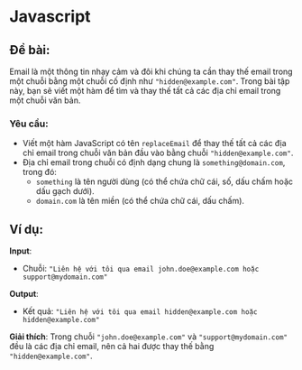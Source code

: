# Javascript
## Đề bài:
Email là một thông tin nhạy cảm và đôi khi chúng ta cần thay thế email trong một chuỗi bằng một chuỗi cố định như `"hidden@example.com"`. Trong bài tập này, bạn sẽ viết một hàm để tìm và thay thế tất cả các địa chỉ email trong một chuỗi văn bản.


### Yêu cầu:
- Viết một hàm JavaScript có tên `replaceEmail` để thay thế tất cả các địa chỉ email trong chuỗi văn bản đầu vào bằng chuỗi `"hidden@example.com"`.
- Địa chỉ email trong chuỗi có định dạng chung là `something@domain.com`, trong đó:
  - `something` là tên người dùng (có thể chứa chữ cái, số, dấu chấm hoặc dấu gạch dưới).
  - `domain.com` là tên miền (có thể chứa chữ cái, dấu chấm).

## Ví dụ:
**Input**: 
- Chuỗi: `"Liên hệ với tôi qua email john.doe@example.com hoặc support@mydomain.com"`

**Output**: 
- Kết quả: `"Liên hệ với tôi qua email hidden@example.com hoặc hidden@example.com"`

**Giải thích**:
Trong chuỗi `"john.doe@example.com"` và `"support@mydomain.com"` đều là các địa chỉ email, nên cả hai được thay thế bằng `"hidden@example.com"`.

